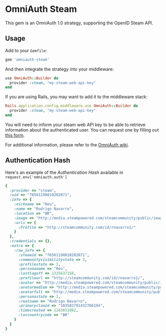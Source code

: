 # OmniAuth Steam

This gem is an OmniAuth 1.0 strategy, supporting the OpenID Steam API.

## Usage

Add to your `Gemfile`:

```ruby
gem 'omniauth-steam'
```

And then integrate the strategy into your middleware:

```ruby
use OmniAuth::Builder do
  provider :steam, "my-steam-web-api-key"
end
```

If you are using Rails, you may want to add it to the middleware stack:

```ruby
Rails.application.config.middleware.use OmniAuth::Builder do
  provider :steam, "my-steam-web-api-key"
end
```

You will need to inform your steam web API key to be able to retrieve information about the authenticated user. You can request one by filling out [this form](http://steamcommunity.com/dev/apikey).

For additional information, please refer to the [OmniAuth wiki](https://github.com/intridea/omniauth/wiki).

## Authentication Hash

Here's an example of the *Authentication Hash* available in `request.env['omniauth.auth']`

```ruby
{
  :provider => "steam",
  :uid => "76561198010202071",
  :info => {
    :nickname => "Reu",
    :name => "Rodrigo Navarro",
    :location => "BR",
    :image => "http://media.steampowered.com/steamcommunity/public/images/avatars/3c/3c91a935dca0c1e243f3a67a198b0abea9cf6d48_medium.jpg",
    :urls => {
      :Profile => "http://steamcommunity.com/id/rnavarro1/"
    }
  },
  :credentials => {},
  :extra => {
    :raw_info => {
      :steamid => "76561198010202071",
      :communityvisibilitystate => 3,
      :profilestate => 1,
      :personaname => "Reu",
      :lastlogoff => 1325637158,
      :profileurl => "http://steamcommunity.com/id/rnavarro1/",
      :avatar => "http://media.steampowered.com/steamcommunity/public/images/avatars/3c/3c91a935dca0c1e243f3a67a198b0abea9cf6d48.jpg",
      :avatarmedium => "http://media.steampowered.com/steamcommunity/public/images/avatars/3c/3c91a935dca0c1e243f3a67a198b0abea9cf6d48_medium.jpg",
      :avatarfull => "http://media.steampowered.com/steamcommunity/public/images/avatars/3c/3c91a935dca0c1e243f3a67a198b0abea9cf6d48_full.jpg",
      :personastate => 1,
      :realname => "Rodrigo Navarro",
      :primaryclanid => "103582791432706194",
      :timecreated => 1243031082,
      :loccountrycode => "BR"
    }
  }
}
```
